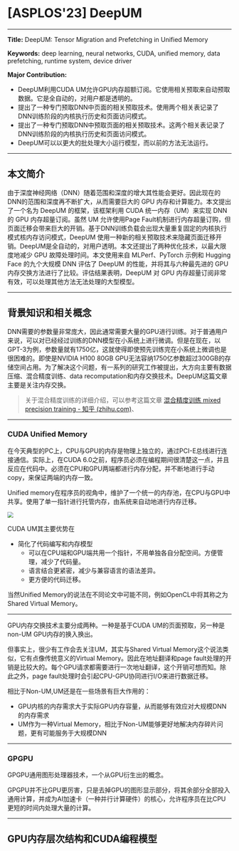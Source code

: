 # [ASPLOS'23]  DeepUM

------

**Title:** DeepUM: Tensor Migration and Prefetching in Unified Memory

**Keywords:** deep learning, neural networks, CUDA, unified memory, data prefetching, runtime system, device driver

**Major Contribution:**

* DeepUM利用CUDA UM允许GPU内存超额订阅。它使用相关预取来自动预取数据。它是全自动的，对用户都是透明的。
* 提出了一种专门预取DNN中页面的相关预取技术。使用两个相关表记录了DNN训练阶段的内核执行历史和页面访问模式。
* 提出了一种专门预取DNN中预取页面的相关预取技术。这两个相关表记录了DNN训练阶段的内核执行历史和页面访问模式。
* DeepUM可以以更大的批处理大小运行模型，而以前的方法无法运行。



------

## 本文简介

由于深度神经网络（DNN）随着范围和深度的增大其性能会更好。因此现在的DNN的范围和深度再不断扩大，从而需要巨大的 GPU 内存和计算能力。本文提出了一个名为 DeepUM 的框架，该框架利用 CUDA 统一内存（UM）来实现 DNN 的 GPU 内存超量订阅。虽然 UM 允许使用Page Fault机制进行内存超量订购，但页面迁移会带来巨大的开销。基于DNN训练负载会出现大量重复固定的内核执行模式核内存访问模式，DeepUM 使用一种新的相关预取技术来隐藏页面迁移开销。DeepUM是全自动的，对用户透明。本文还提出了两种优化技术，以最大限度地减少 GPU 故障处理时间。本文使用来自 MLPerf、PyTorch 示例和 Hugging Face 的九个大规模 DNN 评估了 DeepUM 的性能，并将其与六种最先进的 GPU 内存交换方法进行了比较。评估结果表明，DeepUM 对 GPU 内存超量订阅非常有效，可以处理其他方法无法处理的大型模型。



------

## 背景知识和相关概念

DNN需要的参数量非常庞大，因此通常需要大量的GPU进行训练。对于普通用户来说，可以对已经经过训练的DNN模型在小系统上进行微调。但是在现在，以GPT-3为例，参数量就有1750亿，这就使得即使预先训练完在小系统上微调也是很困难的。即使是NVIDIA H100 80GB GPU无法容纳1750亿参数超过300GB的存储空间占用。为了解决这个问题，有一系列的研究工作被提出，大方向主要有数据压缩、混合精度训练、data recomputation和内存交换技术。DeepUM这篇文章主要是关注内存交换。

> 关于混合精度训练的详细介绍，可以参考这篇文章 [混合精度训练 mixed precision training - 知乎 (zhihu.com)](https://zhuanlan.zhihu.com/p/490464586)、



------

### CUDA Unified Memory

在今天典型的PC上，CPU与GPU的内存是物理上独立的，通过PCI-E总线进行连接通信。实际上，在CUDA 6.0之前，程序员必须在编程期间很清楚这一点，并且反应在代码中。必须在CPU和GPU两端都进行内存分配，并不断地进行手动copy，来保证两端的内存一致。

Unified memory在程序员的视角中，维护了一个统一的内存池，在CPU与GPU中共享。使用了单一指针进行托管内存，由系统来自动地进行内存迁移。

<img src="\homepage\ASPLOS\CUDA UM.png" style="zoom: 80%;" />

CUDA UM其主要优势在

* 简化了代码编写和内存模型
  * 可以在CPU端和GPU端共用一个指针，不用单独各自分配空间。方便管理，减少了代码量。
  * 语言结合更紧密，减少与兼容语言的语法差异。
  * 更方便的代码迁移。



当然Unified Memory的说法在不同论文中可能不同，例如OpenCL中将其称之为Shared Virtual Memory。



------

GPU内存交换技术主要分成两种。一种是基于CUDA UM的页面预取，另一种是non-UM GPU内存的换入换出。

但事实上，很少有工作会去关注UM，其实与Shared Virtual Memory这个说法类似，它有点像传统意义的Virtual Memory。因此在地址翻译和page fault处理的开销是比较大的。每个GPU请求都需要进行一次地址翻译，这个开销可想而知。除此之外，page fault处理时会引起CPU-GPU协同进行I/O来进行数据迁移。



相比于Non-UM,UM还是在一些场景有巨大作用的：

* GPU内核的内存需求大于实际GPU内存容量，从而能够有效应对大规模DNN的内存需求
* UM作为一种Virtual Memory，相比于Non-UM能够更好地解决内存碎片问题，更有可能服务于大规模DNN

------

### GPGPU

GPGPU通用图形处理器技术，一个从GPU衍生出的概念。

GPGPU并不比GPU更厉害，只是去掉GPU的图形显示部分，将其余部分全部投入通用计算，并成为AI加速卡（一种并行计算硬件）的核心，允许程序员在比CPU更短的时间内处理大量的计算。



------

## GPU内存层次结构和CUDA编程模型

